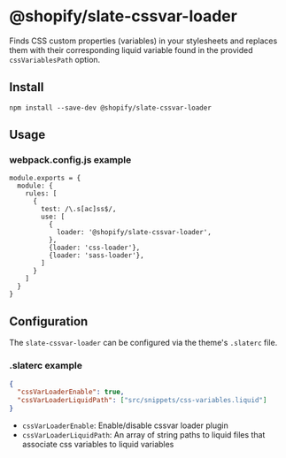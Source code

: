 # @shopify/slate-cssvar-loader

Finds CSS custom properties (variables) in your stylesheets and replaces them with their corresponding liquid variable found in the provided `cssVariablesPath` option.

## Install

```
npm install --save-dev @shopify/slate-cssvar-loader
```

## Usage

### webpack.config.js example

```
module.exports = {
  module: {
    rules: [
      {
        test: /\.s[ac]ss$/,
        use: [
          {
            loader: '@shopify/slate-cssvar-loader',
          },
          {loader: 'css-loader'},
          {loader: 'sass-loader'},
        ]
      }
    ]
  }
}
```

## Configuration

The `slate-cssvar-loader` can be configured via the theme's `.slaterc` file.

### .slaterc example

```json
{
  "cssVarLoaderEnable": true,
  "cssVarLoaderLiquidPath": ["src/snippets/css-variables.liquid"]
}
```

* `cssVarLoaderEnable`: Enable/disable cssvar loader plugin
* `cssVarLoaderLiquidPath`: An array of string paths to liquid files that associate css variables to liquid variables
